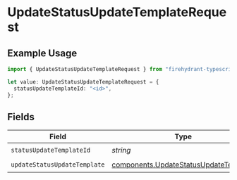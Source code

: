 # UpdateStatusUpdateTemplateRequest

## Example Usage

```typescript
import { UpdateStatusUpdateTemplateRequest } from "firehydrant-typescript-sdk/models/operations";

let value: UpdateStatusUpdateTemplateRequest = {
  statusUpdateTemplateId: "<id>",
};
```

## Fields

| Field                                                                                          | Type                                                                                           | Required                                                                                       | Description                                                                                    |
| ---------------------------------------------------------------------------------------------- | ---------------------------------------------------------------------------------------------- | ---------------------------------------------------------------------------------------------- | ---------------------------------------------------------------------------------------------- |
| `statusUpdateTemplateId`                                                                       | *string*                                                                                       | :heavy_check_mark:                                                                             | N/A                                                                                            |
| `updateStatusUpdateTemplate`                                                                   | [components.UpdateStatusUpdateTemplate](../../models/components/updatestatusupdatetemplate.md) | :heavy_check_mark:                                                                             | N/A                                                                                            |